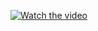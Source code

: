 [![Watch the video](https://img.youtube.com/vi/VIDEO_ID/0.jpg)](https://www.youtube.com/watch?v=Mc2-D1DpLek)
